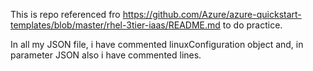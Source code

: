 This is repo referenced fro https://github.com/Azure/azure-quickstart-templates/blob/master/rhel-3tier-iaas/README.md to do practice.

In all my JSON file, i have commented linuxConfiguration object and, in parameter JSON also i have commented lines.